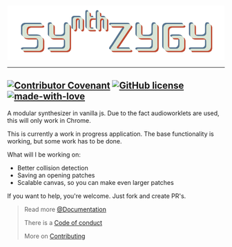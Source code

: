 ![Logo](./docs/images/logo.png)

---
[![Contributor Covenant](https://img.shields.io/badge/Contributor%20Covenant-v1.4%20adopted-ff69b4.svg)](code-of-conduct.md)
[![GitHub license](https://img.shields.io/github/license/Navelpluisje/synthzygy.svg)](https://github.com/Navelpluisje/synthzygy/blob/master/LICENSE)
[![made-with-love](https://img.shields.io/badge/Made%20with-♥-ff0000.svg)](https://www.navelpluisje.nl/)
---

A modular synthesizer in vanilla js. Due to the fact audioworklets are used,  this will only work in Chrome.

This is currently a work in progress application. The base functionality is working, but some work has to be done.

What will I be working on:
* Better collision detection
* Saving an opening patches
* Scalable canvas, so you can make even larger patches

If you want to help, you're welcome. Just fork and create PR's.


> Read more [@Documentation](./docs/index.md)
>
> There is a [Code of conduct](./docs/code-of-conduct.md)
>
> More on [Contributing](./docs/contributing.md)
